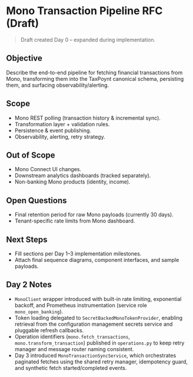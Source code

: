 # Mono Transaction Pipeline RFC (Draft)

> Draft created Day 0 – expanded during implementation.

## Objective
Describe the end-to-end pipeline for fetching financial transactions from Mono, transforming them into the TaxPoynt canonical schema, persisting them, and surfacing observability/alerting.

## Scope
- Mono REST polling (transaction history & incremental sync).
- Transformation layer + validation rules.
- Persistence & event publishing.
- Observability, alerting, retry strategy.

## Out of Scope
- Mono Connect UI changes.
- Downstream analytics dashboards (tracked separately).
- Non-banking Mono products (identity, income).

## Open Questions
- Final retention period for raw Mono payloads (currently 30 days).
- Tenant-specific rate limits from Mono dashboard.

## Next Steps
- Fill sections per Day 1–3 implementation milestones.
- Attach final sequence diagrams, component interfaces, and sample payloads.

## Day 2 Notes
- `MonoClient` wrapper introduced with built-in rate limiting, exponential backoff, and Prometheus instrumentation (service role `mono_open_banking`).
- Token loading delegated to `SecretBackedMonoTokenProvider`, enabling retrieval from the configuration management secrets service and pluggable refresh callbacks.
- Operation identifiers (`mono.fetch_transactions`, `mono.transform_transaction`) published in `operations.py` to keep retry manager and message router naming consistent.
- Day 3 introduced `MonoTransactionSyncService`, which orchestrates paginated fetches using the shared retry manager, idempotency guard, and synthetic fetch started/completed events.
